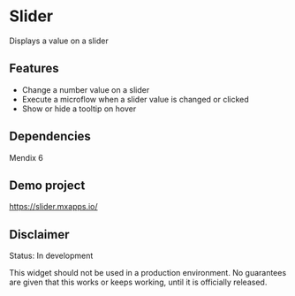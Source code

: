 # Slider
Displays a value on a slider

## Features
* Change a number value on a slider
* Execute a microflow when a slider value is changed or clicked
* Show or hide a tooltip on hover

## Dependencies
Mendix 6

## Demo project
https://slider.mxapps.io/

## Disclaimer
Status: In development

This widget should not be used in a production environment.
No guarantees are given that this works or keeps working, until it is officially released.
